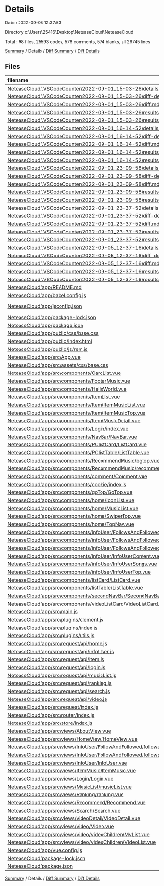 # Details

Date : 2022-09-05 12:37:53

Directory c:\\Users\\25416\\Desktop\\NeteaseCloud\\NeteaseCloud

Total : 98 files,  25593 codes, 578 comments, 574 blanks, all 26745 lines

[Summary](results.md) / Details / [Diff Summary](diff.md) / [Diff Details](diff-details.md)

## Files
| filename | language | code | comment | blank | total |
| :--- | :--- | ---: | ---: | ---: | ---: |
| [NeteaseCloud/.VSCodeCounter/2022-09-01_15-03-26/details.md](/NeteaseCloud/.VSCodeCounter/2022-09-01_15-03-26/details.md) | Markdown | 71 | 0 | 6 | 77 |
| [NeteaseCloud/.VSCodeCounter/2022-09-01_15-03-26/diff-details.md](/NeteaseCloud/.VSCodeCounter/2022-09-01_15-03-26/diff-details.md) | Markdown | 11 | 0 | 6 | 17 |
| [NeteaseCloud/.VSCodeCounter/2022-09-01_15-03-26/diff.md](/NeteaseCloud/.VSCodeCounter/2022-09-01_15-03-26/diff.md) | Markdown | 19 | 0 | 7 | 26 |
| [NeteaseCloud/.VSCodeCounter/2022-09-01_15-03-26/results.json](/NeteaseCloud/.VSCodeCounter/2022-09-01_15-03-26/results.json) | JSON | 1 | 0 | 0 | 1 |
| [NeteaseCloud/.VSCodeCounter/2022-09-01_15-03-26/results.md](/NeteaseCloud/.VSCodeCounter/2022-09-01_15-03-26/results.md) | Markdown | 52 | 0 | 7 | 59 |
| [NeteaseCloud/.VSCodeCounter/2022-09-01_16-14-52/details.md](/NeteaseCloud/.VSCodeCounter/2022-09-01_16-14-52/details.md) | Markdown | 71 | 0 | 6 | 77 |
| [NeteaseCloud/.VSCodeCounter/2022-09-01_16-14-52/diff-details.md](/NeteaseCloud/.VSCodeCounter/2022-09-01_16-14-52/diff-details.md) | Markdown | 12 | 0 | 6 | 18 |
| [NeteaseCloud/.VSCodeCounter/2022-09-01_16-14-52/diff.md](/NeteaseCloud/.VSCodeCounter/2022-09-01_16-14-52/diff.md) | Markdown | 23 | 0 | 7 | 30 |
| [NeteaseCloud/.VSCodeCounter/2022-09-01_16-14-52/results.json](/NeteaseCloud/.VSCodeCounter/2022-09-01_16-14-52/results.json) | JSON | 1 | 0 | 0 | 1 |
| [NeteaseCloud/.VSCodeCounter/2022-09-01_16-14-52/results.md](/NeteaseCloud/.VSCodeCounter/2022-09-01_16-14-52/results.md) | Markdown | 52 | 0 | 7 | 59 |
| [NeteaseCloud/.VSCodeCounter/2022-09-01_23-09-58/details.md](/NeteaseCloud/.VSCodeCounter/2022-09-01_23-09-58/details.md) | Markdown | 75 | 0 | 6 | 81 |
| [NeteaseCloud/.VSCodeCounter/2022-09-01_23-09-58/diff-details.md](/NeteaseCloud/.VSCodeCounter/2022-09-01_23-09-58/diff-details.md) | Markdown | 15 | 0 | 6 | 21 |
| [NeteaseCloud/.VSCodeCounter/2022-09-01_23-09-58/diff.md](/NeteaseCloud/.VSCodeCounter/2022-09-01_23-09-58/diff.md) | Markdown | 24 | 0 | 7 | 31 |
| [NeteaseCloud/.VSCodeCounter/2022-09-01_23-09-58/results.json](/NeteaseCloud/.VSCodeCounter/2022-09-01_23-09-58/results.json) | JSON | 1 | 0 | 0 | 1 |
| [NeteaseCloud/.VSCodeCounter/2022-09-01_23-09-58/results.md](/NeteaseCloud/.VSCodeCounter/2022-09-01_23-09-58/results.md) | Markdown | 55 | 0 | 7 | 62 |
| [NeteaseCloud/.VSCodeCounter/2022-09-01_23-37-52/details.md](/NeteaseCloud/.VSCodeCounter/2022-09-01_23-37-52/details.md) | Markdown | 76 | 0 | 6 | 82 |
| [NeteaseCloud/.VSCodeCounter/2022-09-01_23-37-52/diff-details.md](/NeteaseCloud/.VSCodeCounter/2022-09-01_23-37-52/diff-details.md) | Markdown | 11 | 0 | 6 | 17 |
| [NeteaseCloud/.VSCodeCounter/2022-09-01_23-37-52/diff.md](/NeteaseCloud/.VSCodeCounter/2022-09-01_23-37-52/diff.md) | Markdown | 22 | 0 | 7 | 29 |
| [NeteaseCloud/.VSCodeCounter/2022-09-01_23-37-52/results.json](/NeteaseCloud/.VSCodeCounter/2022-09-01_23-37-52/results.json) | JSON | 1 | 0 | 0 | 1 |
| [NeteaseCloud/.VSCodeCounter/2022-09-01_23-37-52/results.md](/NeteaseCloud/.VSCodeCounter/2022-09-01_23-37-52/results.md) | Markdown | 55 | 0 | 7 | 62 |
| [NeteaseCloud/.VSCodeCounter/2022-09-05_12-37-16/details.md](/NeteaseCloud/.VSCodeCounter/2022-09-05_12-37-16/details.md) | Markdown | 82 | 0 | 6 | 88 |
| [NeteaseCloud/.VSCodeCounter/2022-09-05_12-37-16/diff-details.md](/NeteaseCloud/.VSCodeCounter/2022-09-05_12-37-16/diff-details.md) | Markdown | 27 | 0 | 6 | 33 |
| [NeteaseCloud/.VSCodeCounter/2022-09-05_12-37-16/diff.md](/NeteaseCloud/.VSCodeCounter/2022-09-05_12-37-16/diff.md) | Markdown | 38 | 0 | 7 | 45 |
| [NeteaseCloud/.VSCodeCounter/2022-09-05_12-37-16/results.json](/NeteaseCloud/.VSCodeCounter/2022-09-05_12-37-16/results.json) | JSON | 1 | 0 | 0 | 1 |
| [NeteaseCloud/.VSCodeCounter/2022-09-05_12-37-16/results.md](/NeteaseCloud/.VSCodeCounter/2022-09-05_12-37-16/results.md) | Markdown | 62 | 0 | 7 | 69 |
| [NeteaseCloud/app/README.md](/NeteaseCloud/app/README.md) | Markdown | 15 | 0 | 5 | 20 |
| [NeteaseCloud/app/babel.config.js](/NeteaseCloud/app/babel.config.js) | JavaScript | 15 | 0 | 1 | 16 |
| [NeteaseCloud/app/jsconfig.json](/NeteaseCloud/app/jsconfig.json) | JSON with Comments | 8 | 12 | 0 | 20 |
| [NeteaseCloud/app/package-lock.json](/NeteaseCloud/app/package-lock.json) | JSON | 17,808 | 0 | 1 | 17,809 |
| [NeteaseCloud/app/package.json](/NeteaseCloud/app/package.json) | JSON | 33 | 0 | 1 | 34 |
| [NeteaseCloud/app/public/css/base.css](/NeteaseCloud/app/public/css/base.css) | CSS | 1 | 0 | 0 | 1 |
| [NeteaseCloud/app/public/index.html](/NeteaseCloud/app/public/index.html) | HTML | 19 | 1 | 1 | 21 |
| [NeteaseCloud/app/public/js/rem.js](/NeteaseCloud/app/public/js/rem.js) | JavaScript | 15 | 3 | 0 | 18 |
| [NeteaseCloud/app/src/App.vue](/NeteaseCloud/app/src/App.vue) | Vue | 33 | 0 | 4 | 37 |
| [NeteaseCloud/app/src/assets/css/base.css](/NeteaseCloud/app/src/assets/css/base.css) | CSS | 142 | 0 | 44 | 186 |
| [NeteaseCloud/app/src/components/CardList.vue](/NeteaseCloud/app/src/components/CardList.vue) | Vue | 80 | 0 | 4 | 84 |
| [NeteaseCloud/app/src/components/FooterMusic.vue](/NeteaseCloud/app/src/components/FooterMusic.vue) | Vue | 144 | 7 | 5 | 156 |
| [NeteaseCloud/app/src/components/HelloWorld.vue](/NeteaseCloud/app/src/components/HelloWorld.vue) | Vue | 57 | 0 | 3 | 60 |
| [NeteaseCloud/app/src/components/ItemList.vue](/NeteaseCloud/app/src/components/ItemList.vue) | Vue | 104 | 6 | 3 | 113 |
| [NeteaseCloud/app/src/components/Item/ItemMusicList.vue](/NeteaseCloud/app/src/components/Item/ItemMusicList.vue) | Vue | 92 | 3 | 2 | 97 |
| [NeteaseCloud/app/src/components/Item/ItemMusicTop.vue](/NeteaseCloud/app/src/components/Item/ItemMusicTop.vue) | Vue | 234 | 2 | 4 | 240 |
| [NeteaseCloud/app/src/components/Item/MusicDetail.vue](/NeteaseCloud/app/src/components/Item/MusicDetail.vue) | Vue | 326 | 16 | 5 | 347 |
| [NeteaseCloud/app/src/components/Login/index.vue](/NeteaseCloud/app/src/components/Login/index.vue) | Vue | 105 | 0 | 3 | 108 |
| [NeteaseCloud/app/src/components/NavBar/NavBar.vue](/NeteaseCloud/app/src/components/NavBar/NavBar.vue) | Vue | 81 | 2 | 5 | 88 |
| [NeteaseCloud/app/src/components/PClistCard/ListCard.vue](/NeteaseCloud/app/src/components/PClistCard/ListCard.vue) | Vue | 121 | 7 | 8 | 136 |
| [NeteaseCloud/app/src/components/PClistTable/ListTable.vue](/NeteaseCloud/app/src/components/PClistTable/ListTable.vue) | Vue | 184 | 9 | 18 | 211 |
| [NeteaseCloud/app/src/components/RecommendMusic/bgtop.vue](/NeteaseCloud/app/src/components/RecommendMusic/bgtop.vue) | Vue | 30 | 0 | 3 | 33 |
| [NeteaseCloud/app/src/components/RecommendMusic/recommendInfo.vue](/NeteaseCloud/app/src/components/RecommendMusic/recommendInfo.vue) | Vue | 92 | 1 | 13 | 106 |
| [NeteaseCloud/app/src/components/comment/Comment.vue](/NeteaseCloud/app/src/components/comment/Comment.vue) | Vue | 522 | 49 | 53 | 624 |
| [NeteaseCloud/app/src/components/cookie/index.js](/NeteaseCloud/app/src/components/cookie/index.js) | JavaScript | 22 | 3 | 4 | 29 |
| [NeteaseCloud/app/src/components/goTop/GoTop.vue](/NeteaseCloud/app/src/components/goTop/GoTop.vue) | Vue | 109 | 5 | 12 | 126 |
| [NeteaseCloud/app/src/components/home/IconList.vue](/NeteaseCloud/app/src/components/home/IconList.vue) | Vue | 69 | 0 | 4 | 73 |
| [NeteaseCloud/app/src/components/home/MusicList.vue](/NeteaseCloud/app/src/components/home/MusicList.vue) | Vue | 103 | 1 | 5 | 109 |
| [NeteaseCloud/app/src/components/home/SwiperTop.vue](/NeteaseCloud/app/src/components/home/SwiperTop.vue) | Vue | 52 | 6 | 4 | 62 |
| [NeteaseCloud/app/src/components/home/TopNav.vue](/NeteaseCloud/app/src/components/home/TopNav.vue) | Vue | 49 | 0 | 3 | 52 |
| [NeteaseCloud/app/src/components/infoUser/FollowsAndFolloweds/Followeds.vue](/NeteaseCloud/app/src/components/infoUser/FollowsAndFolloweds/Followeds.vue) | Vue | 105 | 13 | 9 | 127 |
| [NeteaseCloud/app/src/components/infoUser/FollowsAndFolloweds/Follows.vue](/NeteaseCloud/app/src/components/infoUser/FollowsAndFolloweds/Follows.vue) | Vue | 84 | 6 | 7 | 97 |
| [NeteaseCloud/app/src/components/infoUser/FollowsAndFolloweds/TopNav.vue](/NeteaseCloud/app/src/components/infoUser/FollowsAndFolloweds/TopNav.vue) | Vue | 75 | 5 | 4 | 84 |
| [NeteaseCloud/app/src/components/infoUser/InfoUserContent.vue](/NeteaseCloud/app/src/components/infoUser/InfoUserContent.vue) | Vue | 169 | 3 | 2 | 174 |
| [NeteaseCloud/app/src/components/infoUser/InfoUserSongs.vue](/NeteaseCloud/app/src/components/infoUser/InfoUserSongs.vue) | Vue | 20 | 0 | 2 | 22 |
| [NeteaseCloud/app/src/components/infoUser/InfoUserTop.vue](/NeteaseCloud/app/src/components/infoUser/InfoUserTop.vue) | Vue | 65 | 1 | 2 | 68 |
| [NeteaseCloud/app/src/components/listCard/ListCard.vue](/NeteaseCloud/app/src/components/listCard/ListCard.vue) | Vue | 122 | 7 | 8 | 137 |
| [NeteaseCloud/app/src/components/listTable/ListTable.vue](/NeteaseCloud/app/src/components/listTable/ListTable.vue) | Vue | 208 | 4 | 16 | 228 |
| [NeteaseCloud/app/src/components/secondNavBar/SecondNavBar.vue](/NeteaseCloud/app/src/components/secondNavBar/SecondNavBar.vue) | Vue | 87 | 1 | 5 | 93 |
| [NeteaseCloud/app/src/components/videoListCard/VideoListCard.vue](/NeteaseCloud/app/src/components/videoListCard/VideoListCard.vue) | Vue | 209 | 16 | 12 | 237 |
| [NeteaseCloud/app/src/main.js](/NeteaseCloud/app/src/main.js) | JavaScript | 22 | 6 | 2 | 30 |
| [NeteaseCloud/app/src/plugins/element.js](/NeteaseCloud/app/src/plugins/element.js) | JavaScript | 61 | 0 | 3 | 64 |
| [NeteaseCloud/app/src/plugins/index.js](/NeteaseCloud/app/src/plugins/index.js) | JavaScript | 9 | 0 | 1 | 10 |
| [NeteaseCloud/app/src/plugins/utils.js](/NeteaseCloud/app/src/plugins/utils.js) | JavaScript | 49 | 13 | 6 | 68 |
| [NeteaseCloud/app/src/request/api/home.js](/NeteaseCloud/app/src/request/api/home.js) | JavaScript | 16 | 10 | 4 | 30 |
| [NeteaseCloud/app/src/request/api/infoUser.js](/NeteaseCloud/app/src/request/api/infoUser.js) | JavaScript | 16 | 10 | 1 | 27 |
| [NeteaseCloud/app/src/request/api/item.js](/NeteaseCloud/app/src/request/api/item.js) | JavaScript | 10 | 5 | 3 | 18 |
| [NeteaseCloud/app/src/request/api/login.js](/NeteaseCloud/app/src/request/api/login.js) | JavaScript | 13 | 8 | 1 | 22 |
| [NeteaseCloud/app/src/request/api/musicList.js](/NeteaseCloud/app/src/request/api/musicList.js) | JavaScript | 7 | 4 | 1 | 12 |
| [NeteaseCloud/app/src/request/api/ranking.js](/NeteaseCloud/app/src/request/api/ranking.js) | JavaScript | 7 | 4 | 1 | 12 |
| [NeteaseCloud/app/src/request/api/search.js](/NeteaseCloud/app/src/request/api/search.js) | JavaScript | 4 | 2 | 4 | 10 |
| [NeteaseCloud/app/src/request/api/video.js](/NeteaseCloud/app/src/request/api/video.js) | JavaScript | 34 | 15 | 12 | 61 |
| [NeteaseCloud/app/src/request/index.js](/NeteaseCloud/app/src/request/index.js) | JavaScript | 11 | 12 | 3 | 26 |
| [NeteaseCloud/app/src/router/index.js](/NeteaseCloud/app/src/router/index.js) | JavaScript | 94 | 33 | 4 | 131 |
| [NeteaseCloud/app/src/store/index.js](/NeteaseCloud/app/src/store/index.js) | JavaScript | 204 | 34 | 3 | 241 |
| [NeteaseCloud/app/src/views/AboutView.vue](/NeteaseCloud/app/src/views/AboutView.vue) | Vue | 5 | 0 | 1 | 6 |
| [NeteaseCloud/app/src/views/HomeView/HomeView.vue](/NeteaseCloud/app/src/views/HomeView/HomeView.vue) | Vue | 23 | 1 | 4 | 28 |
| [NeteaseCloud/app/src/views/InfoUser/FollowAndFollowed/followeds.vue](/NeteaseCloud/app/src/views/InfoUser/FollowAndFollowed/followeds.vue) | Vue | 39 | 12 | 6 | 57 |
| [NeteaseCloud/app/src/views/InfoUser/FollowAndFollowed/follows.vue](/NeteaseCloud/app/src/views/InfoUser/FollowAndFollowed/follows.vue) | Vue | 39 | 5 | 8 | 52 |
| [NeteaseCloud/app/src/views/InfoUser/InfoUser.vue](/NeteaseCloud/app/src/views/InfoUser/InfoUser.vue) | Vue | 241 | 5 | 2 | 248 |
| [NeteaseCloud/app/src/views/ItemMusic/ItemMusic.vue](/NeteaseCloud/app/src/views/ItemMusic/ItemMusic.vue) | Vue | 47 | 8 | 4 | 59 |
| [NeteaseCloud/app/src/views/Login/Login.vue](/NeteaseCloud/app/src/views/Login/Login.vue) | Vue | 11 | 0 | 2 | 13 |
| [NeteaseCloud/app/src/views/MusicList/musicList.vue](/NeteaseCloud/app/src/views/MusicList/musicList.vue) | Vue | 143 | 8 | 2 | 153 |
| [NeteaseCloud/app/src/views/Ranking/ranking.vue](/NeteaseCloud/app/src/views/Ranking/ranking.vue) | Vue | 341 | 10 | 2 | 353 |
| [NeteaseCloud/app/src/views/Recommend/Recommend.vue](/NeteaseCloud/app/src/views/Recommend/Recommend.vue) | Vue | 27 | 0 | 4 | 31 |
| [NeteaseCloud/app/src/views/Search/Search.vue](/NeteaseCloud/app/src/views/Search/Search.vue) | Vue | 104 | 5 | 4 | 113 |
| [NeteaseCloud/app/src/views/videoDetail/VideoDetail.vue](/NeteaseCloud/app/src/views/videoDetail/VideoDetail.vue) | Vue | 533 | 128 | 50 | 711 |
| [NeteaseCloud/app/src/views/video/Video.vue](/NeteaseCloud/app/src/views/video/Video.vue) | Vue | 85 | 2 | 2 | 89 |
| [NeteaseCloud/app/src/views/video/videoChildren/MvList.vue](/NeteaseCloud/app/src/views/video/videoChildren/MvList.vue) | Vue | 155 | 18 | 9 | 182 |
| [NeteaseCloud/app/src/views/video/videoChildren/VideoList.vue](/NeteaseCloud/app/src/views/video/videoChildren/VideoList.vue) | Vue | 125 | 30 | 8 | 163 |
| [NeteaseCloud/app/vue.config.js](/NeteaseCloud/app/vue.config.js) | JavaScript | 14 | 1 | 0 | 15 |
| [NeteaseCloud/package-lock.json](/NeteaseCloud/package-lock.json) | JSON | 428 | 0 | 1 | 429 |
| [NeteaseCloud/package.json](/NeteaseCloud/package.json) | JSON | 9 | 0 | 1 | 10 |

[Summary](results.md) / Details / [Diff Summary](diff.md) / [Diff Details](diff-details.md)
